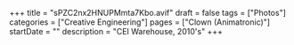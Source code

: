 +++
title = "sPZC2nx2HNUPMmta7Kbo.avif"
draft = false
tags = ["Photos"]
categories = ["Creative Engineering"]
pages = ["Clown (Animatronic)"]
startDate = ""
description = "CEI Warehouse, 2010's"
+++
